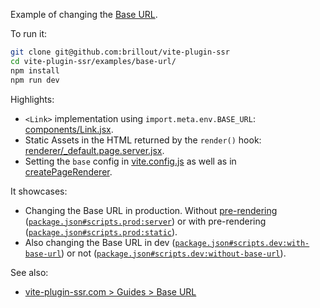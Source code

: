 Example of changing the [Base URL](https://vite-plugin-ssr.com/base-url).

To run it:

```bash
git clone git@github.com:brillout/vite-plugin-ssr
cd vite-plugin-ssr/examples/base-url/
npm install
npm run dev
```

Highlights:
 - `<Link>` implementation using `import.meta.env.BASE_URL`: [components/Link.jsx](components/Link.jsx).
 - Static Assets in the HTML returned by the `render()` hook: [renderer/_default.page.server.jsx](renderer/_default.page.server.jsx).
 - Setting the `base` config in [vite.config.js](vite.config.js) as well as in [createPageRenderer](server/dev-server.js).

It showcases:
 - Changing the Base URL in production. Without [pre-rendering](https://vite-plugin-ssr.com/pre-rendering) ([`package.json#scripts.prod:server`](package.json)) or with pre-rendering ([`package.json#scripts.prod:static`](package.json)).
 - Also changing the Base URL in dev ([`package.json#scripts.dev:with-base-url`](package.json)) or not ([`package.json#scripts.dev:without-base-url`](package.json)).

See also:
 - [vite-plugin-ssr.com > Guides > Base URL](https://vite-plugin-ssr.com/base-url)
